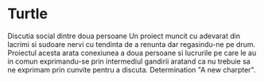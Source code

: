 # Turtle 
Discutia social dintre doua persoane
Un proiect muncit cu adevarat din lacrimi si sudoare nervi cu tendinta de a renunta dar regasindu-ne pe drum.
Proiectul acesta arata conexiunea a doua persoane si lucrurile pe care le au in comun exprimandu-se prin intermediul gandirii aratand ca nu trebuie sa ne exprimam prin cunvite pentru a discuta.
Determination "A new charpter".
